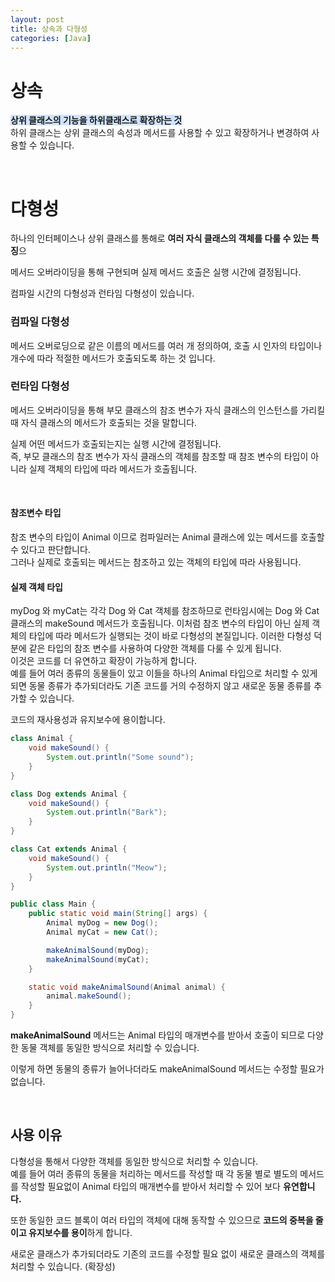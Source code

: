 ```yaml
---
layout: post
title: 상속과 다형성
categories: [Java]
---
```


# 상속
<span style="background-color: #D0E4FC">**상위 클래스의 기능을 하위클래스로 확장하는 것**</span>  
하위 클래스는 상위 클래스의 속성과 메서드를 사용할 수 있고 확장하거나 변경하여 사용할 수 있습니다.  
  
   
<br>   
  
   
# 다형성
하나의 인터페이스나 상위 클래스를 통해로 **여러 자식 클래스의 객체를 다룰 수 있는 특징**으  

메서드 오버라이딩을 통해 구현되며 실제 메서드 호출은 실행 시간에 결정됩니다.  
  
컴파일 시간의 다형성과 런타임 다형성이 있습니다.  

### 컴파일 다형성
메서드 오버로딩으로 같은 이름의 메서드를 여러 개 정의하여, 호출 시 인자의 타입이나 개수에 따라 적절한 메서드가 호출되도록 하는 것 입니다.
  

### 런타임 다형성
메서드 오버라이딩을 통해 부모 클래스의 참조 변수가 자식 클래스의 인스턴스를 가리킬 때 자식 클래스의 메서드가 호출되는 것을 말합니다.  
  
  
실제 어떤 메서드가 호출되는지는 실행 시간에 결정됩니다.  
즉, 부모 클래스의 참조 변수가 자식 클래스의 객체를 참조할 때 참조 변수의 타입이 아니라 실제 객체의 타입에 따라 메서드가 호출됩니다.


<br>


#### 참조변수 타입
참조 변수의 타입이 Animal 이므로 컴파일러는 Animal 클래스에 있는 메서드를 호출할 수 있다고 판단합니다.   
그러나 실제로 호출되는 메서드는 참조하고 있는 객체의 타입에 따라 사용됩니다.


#### 실제 객체 타입
myDog 와 myCat는 각각 Dog 와 Cat 객체를 참조하므로 런타임시에는 Dog 와 Cat 클래스의 makeSound 메서드가 호출됩니다. 이처럼 참조 변수의 타입이 아닌 실제 객체의 타입에 따라 메서드가 실행되는 것이 바로 다형성의 본질입니다.
이러한 다형성 덕분에 같은 타입의 참조 변수를 사용하여 다양한 객체를 다룰 수 있게 됩니다.   
이것은 코드를 더 유연하고 확장이 가능하게 합니다.  
예를 들어 여러 종류의 동물들이 있고 이들을 하나의 Animal 타입으로 처리할 수 있게 되면 동물 종류가 추가되더라도 기존 코드를 거의 수정하지 않고 새로운 동물 종류를 추가할 수 있습니다.



코드의 재사용성과 유지보수에 용이합니다.



```java
class Animal {
    void makeSound() {
        System.out.println("Some sound");
    }
}

class Dog extends Animal {
    void makeSound() {
        System.out.println("Bark");
    }
}

class Cat extends Animal {
    void makeSound() {
        System.out.println("Meow");
    }
}

public class Main {
    public static void main(String[] args) {
        Animal myDog = new Dog();
        Animal myCat = new Cat();

        makeAnimalSound(myDog);
        makeAnimalSound(myCat);
    }

    static void makeAnimalSound(Animal animal) {
        animal.makeSound();
    }
}
```

**makeAnimalSound** 메서드는 Animal 타입의 매개변수를 받아서 호출이 되므로 다양한 동물 객체를 동일한 방식으로 처리할 수 있습니다.

이렇게 하면 동물의 종류가 늘어나더라도 makeAnimalSound 메서드는 수정할 필요가 없습니다.


<br>  
   

## 사용 이유

다형성을 통해서 다양한 객체를 동일한 방식으로 처리할 수 있습니다.   
예를 들어 여러 종류의 동물을 처리하는 메서드를 작성할 때 각 동물 별로 별도의 메서드를 작성할 필요없이 Animal 타입의 매개변수를 받아서 처리할 수 있어 보다 **유연합니다.**

또한 동일한 코드 블록이 여러 타입의 객체에 대해 동작할 수 있으므로 **코드의 중복을 줄이고 유지보수를 용이**하게 합니다.

새로운 클래스가 추가되더라도 기존의 코드를 수정할 필요 없이 새로운 클래스의 객체를 처리할 수 있습니다. (확장성)